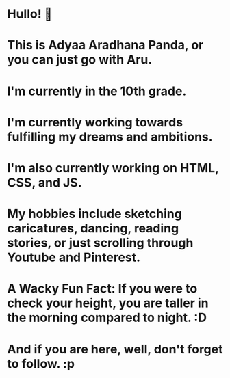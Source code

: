 # Hullo! 👋
# This is Adyaa Aradhana Panda, or you can just go with Aru. 
# I'm currently in the 10th grade.
# I'm currently working towards fulfilling my dreams and ambitions.
# I'm also currently working on HTML, CSS, and JS.
# My hobbies include sketching caricatures, dancing, reading stories, or just scrolling through Youtube and Pinterest.
# A Wacky Fun Fact: If you were to check your height, you are taller in the morning compared to night. :D
# And if you are here, well, don't forget to follow. :p
